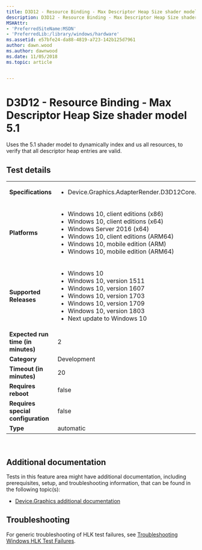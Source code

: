 ```yaml
---
title: D3D12 - Resource Binding - Max Descriptor Heap Size shader model 5.1
description: D3D12 - Resource Binding - Max Descriptor Heap Size shader model 5.1
MSHAttr:
- 'PreferredSiteName:MSDN'
- 'PreferredLib:/library/windows/hardware'
ms.assetid: e57bfe24-da88-4819-a723-142b125d7961
author: dawn.wood
ms.author: dawnwood
ms.date: 11/05/2018
ms.topic: article


---
```


# <span id="p_hlk_test.9567f460-03ef-4281-8531-eb2c9fefee80"></span>D3D12 - Resource Binding - Max Descriptor Heap Size shader model 5.1


Uses the 5.1 shader model to dynamically index and us all resources, to verify that all descriptor heap entries are valid.

## Test details
|||
|---|---|
| **Specifications**  | <ul><li>Device.Graphics.AdapterRender.D3D12Core.CoreRequirement</li></ul> |  
| **Platforms**   | <ul><li>Windows 10, client editions (x86)</li><li>Windows 10, client editions (x64)</li><li>Windows Server 2016 (x64)</li><li>Windows 10, client editions (ARM64)</li><li>Windows 10, mobile edition (ARM)</li><li>Windows 10, mobile edition (ARM64)</li></ul> |
| **Supported Releases** | <ul><li>Windows 10</li><li>Windows 10, version 1511</li><li>Windows 10, version 1607</li><li>Windows 10, version 1703</li><li>Windows 10, version 1709</li><li>Windows 10, version 1803</li><li>Next update to Windows 10</li></ul> |
|**Expected run time (in minutes)**| 2 |
|**Category**| Development |
|**Timeout (in minutes)**| 20 |
|**Requires reboot**| false |
|**Requires special configuration**| false |
|**Type**| automatic |

 

## <span id="Additional_documentation"></span><span id="additional_documentation"></span><span id="ADDITIONAL_DOCUMENTATION"></span>Additional documentation


Tests in this feature area might have additional documentation, including prerequisites, setup, and troubleshooting information, that can be found in the following topic(s):

-   [Device.Graphics additional documentation](device-graphics-additional-documentation.md)

## <span id="Troubleshooting"></span><span id="troubleshooting"></span><span id="TROUBLESHOOTING"></span>Troubleshooting


For generic troubleshooting of HLK test failures, see [Troubleshooting Windows HLK Test Failures](..\user\troubleshooting-windows-hlk-test-failures.md).

 

 






